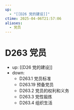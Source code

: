```yaml
---
up:
  - "[[D26 党的建设]]"
ctime: 2025-04-06T21:57:06
aliases:
  - 党员
---
```


# D263 党员

- up: [[D26 党的建设]]
- down:	
	- D263.1 党员标准
	- D263.19 预备党员
	- D263.2 党员的权利和义务
	- D263.3 党性锻炼
	- D263.4 组织生活
	

